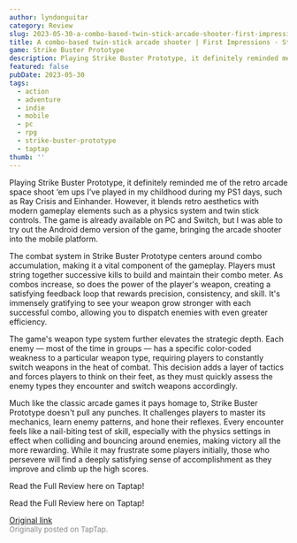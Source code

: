 ```yaml
---
author: lyndonguitar
category: Review
slug: 2023-05-30-a-combo-based-twin-stick-arcade-shooter-first-impressions-strike-buster-prototype
title: A combo-based twin-stick arcade shooter | First Impressions - Strike Buster Prototype
game: Strike Buster Prototype
description: Playing Strike Buster Prototype, it definitely reminded me of the retro arcade space shoot ‘em ups I’ve played in my childhood during my PS1 days, such as Ray Crisis and Einhander. However, it blends retro aesthetics with modern gameplay elements such as a physics system and twin stick controls. The game is already available on PC and Switch, but I was able to try out the Android demo version of the game, bringing the arcade shooter into the mobile platform.
featured: false
pubDate: 2023-05-30
tags:
  - action
  - adventure
  - indie
  - mobile
  - pc
  - rpg
  - strike-buster-prototype
  - taptap
thumb: ''
---
```


Playing Strike Buster Prototype, it definitely reminded me of the retro arcade space shoot ‘em ups I’ve played in my childhood during my PS1 days, such as Ray Crisis and Einhander. However, it blends retro aesthetics with modern gameplay elements such as a physics system and twin stick controls. The game is already available on PC and Switch, but I was able to try out the Android demo version of the game, bringing the arcade shooter into the mobile platform.

The combat system in Strike Buster Prototype centers around combo accumulation, making it a vital component of the gameplay. Players must string together successive kills to build and maintain their combo meter. As combos increase, so does the power of the player's weapon, creating a satisfying feedback loop that rewards precision, consistency, and skill. It's immensely gratifying to see your weapon grow stronger with each successful combo, allowing you to dispatch enemies with even greater efficiency.

The game's weapon type system further elevates the strategic depth. Each enemy — most of the time in groups — has a specific color-coded  weakness to a particular weapon type, requiring players to constantly switch weapons in the heat of combat. This decision adds a layer of tactics and forces players to think on their feet, as they must quickly assess the enemy types they encounter and switch weapons accordingly.

Much like the classic arcade games it pays homage to, Strike Buster Prototype doesn't pull any punches. It challenges players to master its mechanics, learn enemy patterns, and hone their reflexes. Every encounter feels like a nail-biting test of skill, especially with the physics settings in effect when colliding and bouncing around enemies, making victory all the more rewarding. While it may frustrate some players initially, those who persevere will find a deeply satisfying sense of accomplishment as they improve and climb up the high scores.

Read the Full Review here on Taptap!

Read the Full Review here on Taptap!

[Original link](https://www.taptap.io/post/5719362)<br><span style="font-size: 0.95em; color: #888;">Originally posted on TapTap.</span>